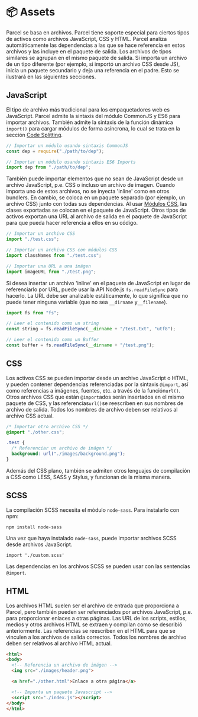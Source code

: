 # 📦 Assets

Parcel se basa en archivos. Parcel tiene soporte especial para ciertos tipos de activos como archivos JavaScript, CSS y HTML. Parcel analiza automáticamente las dependencias a las que se hace referencia en estos archivos y las incluye en el paquete de salida. Los archivos de tipos similares se agrupan en el mismo paquete de salida. Si importa un archivo de un tipo diferente (por ejemplo, si importó un archivo CSS desde JS), inicia un paquete secundario y deja una referencia en el padre. Esto se ilustrará en las siguientes secciones.

## JavaScript

El tipo de archivo más tradicional para los empaquetadores web es JavaScript. Parcel admite la sintaxis del módulo CommonJS y ES6 para importar archivos. También admite la sintaxis de la función dinámica `import()` para cargar módulos de forma asíncrona, lo cual se trata en la sección [Code Splitting](code_splitting.html).

```javascript
// Importar un módulo usando sintaxis CommonJS
const dep = require("./path/to/dep");

// Importar un módulo usando sintaxis ES6 Imports
import dep from "./path/to/dep";
```

También puede importar elementos que no sean de JavaScript desde un archivo JavaScript, p.e. CSS o incluso un archivo de imagen. Cuando importa uno de estos archivos, no se inyecta 'inline' como en otros bundlers. En cambio, se coloca en un paquete separado (por ejemplo, un archivo CSS) junto con todas sus dependencias. Al usar [Módulos CSS](https://github.com/css-modules/css-modules), las clases exportadas se colocan en el paquete de JavaScript. Otros tipos de activos exportan una URL al archivo de salida en el paquete de JavaScript para que pueda hacer referencia a ellos en su código.

```javascript
// Importar un archivo CSS
import "./test.css";

// Importar un archivo CSS con módulos CSS
import classNames from "./test.css";

// Importar una URL a una imágen
import imageURL from "./test.png";
```

Si desea insertar un archivo 'inline' en el paquete de JavaScript en lugar de referenciarlo por URL, puede usar la API Node.js `fs.readFileSync` para hacerlo. La URL debe ser analizable estáticamente, lo que significa que no puede tener ninguna variable (que no sea `__dirname` y`__filename`).

```javascript
import fs from "fs";

// Leer el contenido como un string
const string = fs.readFileSync(__dirname + "/test.txt", "utf8");

// Leer el contenido como un Buffer
const buffer = fs.readFileSync(__dirname + "/test.png");
```

## CSS

Los activos CSS se pueden importar desde un archivo JavaScript o HTML, y pueden contener dependencias referenciadas por la sintaxis `@import`, así como referencias a imágenes, fuentes, etc. a través de la función`url()`. Otros archivos CSS que están `@import`ados serán insertados en el mismo paquete de CSS, y las referencias`url()`se reescriben en sus nombres de archivo de salida. Todos los nombres de archivo deben ser relativos al archivo CSS actual.

```css
/* Importar otro archivo CSS */
@import "./other.css";

.test {
  /* Referenciar un archivo de imágen */
  background: url("./images/background.png");
}
```

Además del CSS plano, también se admiten otros lenguajes de compilación a CSS como LESS, SASS y Stylus, y funcionan de la misma manera.

## SCSS

La compilación SCSS necesita el módulo `node-sass`. Para instalarlo con npm:

```
npm install node-sass
```

Una vez que haya instalado `node-sass`, puede importar archivos SCSS desde archivos JavaScript.

```
import './custom.scss'
```

Las dependencias en los archivos SCSS se pueden usar con las sentencias `@import`.

## HTML

Los archivos HTML suelen ser el archivo de entrada que proporciona a Parcel, pero también pueden ser referenciados por archivos JavaScript, p.e. para proporcionar enlaces a otras páginas. Las URL de los scripts, estilos, medios y otros archivos HTML se extraen y compilan como se describió anteriormente. Las referencias se reescriben en el HTML para que se vinculen a los archivos de salida correctos. Todos los nombres de archivo deben ser relativos al archivo HTML actual.

```html
<html>
<body>
  <!-- Referencia un archivo de imágen -->
  <img src="./images/header.png">

  <a href="./other.html">Enlace a otra página</a>

  <!-- Importa un paquete Javascript -->
  <script src="./index.js"></script>
</body>
</html>
```
